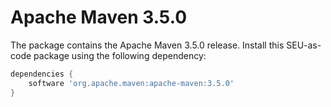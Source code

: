 # Apache Maven 3.5.0

The package contains the Apache Maven 3.5.0 release. Install this SEU-as-code
package using the following dependency:
```groovy
dependencies {
	software 'org.apache.maven:apache-maven:3.5.0'
}
```
